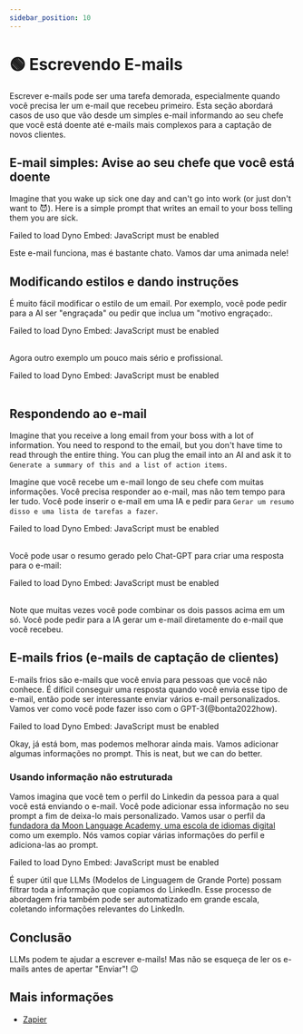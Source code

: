 ```yaml
---
sidebar_position: 10
---
```


# 🟢 Escrevendo E-mails

Escrever e-mails pode ser uma tarefa demorada, especialmente quando você precisa ler um e-mail que recebeu primeiro. Esta seção abordará casos de uso que vão desde um simples e-mail informando ao seu chefe que você está doente até e-mails mais complexos para a captação de novos clientes.

## E-mail simples: Avise ao seu chefe que você está doente

Imagine that you wake up sick one day and can't go into work (or just don't want to 😈). Here is a simple prompt that writes an email to your boss telling them you are sick. 

<div trydyno-embed="" openai-model="text-davinci-003" initial-prompt="Meu nome: Gabriella\nNome do meu chefe: Billy\n\nEscreva um e-mail para o meu chefe dizendo que não vou trabalhar hoje porque estou doente." initial-response="Assunto: Ausência hoje de Gabriella\n\nOlá Billy,\n\nEspero que este e-mail o encontre bem. Infelizmente, não poderei comparecer ao trabalho hoje, pois estou doente e não me sinto bem o suficiente para trabalhar.\nEu já avisei meus colegas de equipe e estou disponível para trabalhar remotamente, se necessário, durante o dia.\nSe você precisar de alguma coisa urgente, por favor, avise-me e farei o meu melhor para ajudar de alguma forma.\nObrigada pela compreensão.\nAtenciosamente,\nGabriella" max-tokens="256" box-rows="8" model-temp="0" top-p="0">
    <noscript>Failed to load Dyno Embed: JavaScript must be enabled</noscript>
</div>

Este e-mail funciona, mas é bastante chato. Vamos dar uma animada nele!

## Modificando estilos e dando instruções

É muito fácil modificar o estilo de um email. Por exemplo, você pode pedir para a AI ser "engraçada" ou pedir que inclua um "motivo engraçado:.


<div trydyno-embed="" openai-model="text-davinci-003" initial-prompt="Meu nome: Gabriella\nNome do meu chefe: Billy\n\nEscreva um e-mail engraçado porém profissional para o meu chefe dizendo que não vou trabalhar hoje porque estou doente. Seja breve e mantenha consistência. Inclua um motivo para a minha ausência." initial-response="Assunto: Desaparecida em Ação: Gabriella está fora hoje\nCaro Billy,\nÉ com grande pesar que informo que a estrela mais brilhante da nossa equipe não estará presente hoje - sim, estou falando de mim mesma. Infelizmente, fui nocauteada por uma combinação mortal de uma gripe forte e um ataque de preguiça agudo. Eu sei, eu sei, meu corpo é um templo e eu deveria cuidar dele melhor.\nDe qualquer forma, não se preocupe, porque vou lutar bravamente contra a doença com uma combinação de sopa de galinha e Netflix. Espero estar de volta na próxima semana com um bronzeado imaginário e um espírito renovado para conquistar o mundo corporativo.\n\nAtenciosamente,\nGabriella" max-tokens="256" box-rows="10" model-temp="0.7" top-p="1">
    <noscript>Failed to load Dyno Embed: JavaScript must be enabled</noscript>
</div>
<br/>

Agora outro exemplo um pouco mais sério e profissional.

<div trydyno-embed="" openai-model="text-davinci-003" initial-prompt="Meu nome: Gabriella\nNome do meu chefe: Billy\n\nEscreva um e-mail **sério** para o meu chefe dizendo que irei me ausentar do trabalho hoje porque estou doente. Seja conciso. " initial-response="Assunto: Ausência no trabalho\n\nCaro Billy,\n\nEspero que esta mensagem o encontre bem. Escrevo para informar que não poderei comparecer ao trabalho hoje devido a problemas de saúde. Lamento qualquer inconveniente que possa causar e espero retornar amanhã.\n\nAtenciosamente,\nGabriella" max-tokens="256" box-rows="8" model-temp="0" top-p="0">
    <noscript>Failed to load Dyno Embed: JavaScript must be enabled</noscript>
</div>
<br/>

## Respondendo ao e-mail

Imagine that you receive a long email from your boss with a lot of information. You need to respond to the email, but you don't have time to read through the entire thing. You can plug the email into an AI and ask it to `Generate a summary of this and a list of action items`.

Imagine que você recebe um e-mail longo de seu chefe com muitas informações. Você precisa responder ao e-mail, mas não tem tempo para ler tudo. Você pode inserir o e-mail em uma IA e pedir para `Gerar um resumo disso e uma lista de tarefas a fazer`. 

<div trydyno-embed="" openai-model="text-davinci-003" initial-prompt="Caro Mario,\n\nEspero que você esteja bem. Estou escrevendo para fornecer atualizações sobre nossa empresa e solicitar sua ajuda para resolver um problema com a interface do usuário (UI) do software em que você está trabalhando.\n\nComo você sabe, nossa empresa tem se concentrado em fornecer uma experiência amigável aos usuários e identificamos alguns problemas com a interface. Especificamente, recebemos feedback dos usuários de que estão tendo dificuldades para acessar determinados recursos e que a UI não é intuitiva o suficiente.\n\nPrecisamos da sua ajuda para solucionar esses problemas e fazer melhorias na interface. Isso pode envolver alterações no layout, design ou funcionalidade. Acreditamos que sua experiência em desenvolvimento de software e sua familiaridade com o software o tornam a pessoa ideal para nos ajudar nessa tarefa.\n\nSe você precisar de recursos ou suporte adicionais para concluir esta tarefa, não hesite em me avisar. Além disso, agradeceria se pudesse fornecer um prazo estimado para quando estima que essas modificações sejam concluídas.\n\nSe tiver alguma dúvida ou precisar de mais esclarecimentos, não hesite em entrar em contato comigo.\n\nObrigado pelo seu trabalho árduo e dedicação à nossa empresa. Aguardo sua resposta em breve.\n\nAtenciosamente,\nJohn\n\nGerar um resumo disso e uma lista de ações a serem tomadas." initial-response="Resumo:\n\nJoão escreveu para Mario solicitando ajuda para melhorar a interface do usuário (UI) de um software da empresa, pois os usuários estão tendo dificuldades para acessar determinados recursos e acham a UI pouco intuitiva. Ele pediu que Mario use sua experiência em desenvolvimento de software para resolver esses problemas e fazer melhorias na interface. John também ofereceu suporte adicional, se necessário, e pediu a Mario um prazo estimado para a conclusão das modificações.\nAções a serem tomadas:\n\nMario deve revisar a interface do usuário e identificar áreas problemáticas.\nEle deve trabalhar na resolução desses problemas e fazer melhorias na interface.\nMario deve fornecer um prazo estimado para a conclusão das modificações.\nSe Mario precisar de suporte adicional, ele deve entrar em contato com John.\nDepois que as modificações forem concluídas, John deve revisar a interface do usuário novamente e fornecer feedback a Mario." max-tokens="256" box-rows="18" model-temp="0" top-p="0">
    <noscript>Failed to load Dyno Embed: JavaScript must be enabled</noscript>
</div>

<br/>Você pode usar o resumo gerado pelo Chat-GPT para criar uma resposta para o e-mail:

<div trydyno-embed="" openai-model="text-davinci-003" initial-prompt="Resumo:\n\nJoão escreveu para Mario solicitando ajuda para melhorar a interface do usuário (UI) de um software da empresa, pois os usuários estão tendo dificuldades para acessar determinados recursos e acham a UI pouco intuitiva. Ele pediu que Mario use sua experiência em desenvolvimento de software para resolver esses problemas e fazer melhorias na interface. John também ofereceu suporte adicional, se necessário, e pediu a Mario um prazo estimado para a conclusão das modificações.\nAções a serem tomadas:\n\nMario deve revisar a interface do usuário e identificar áreas problemáticas.\nEle deve trabalhar na resolução desses problemas e fazer melhorias na interface.\nMario deve fornecer um prazo estimado para a conclusão das modificações.\nSe Mario precisar de suporte adicional, ele deve entrar em contato com John.\nDepois que as modificações forem concluídas, John deve revisar a interface do usuário novamente e fornecer feedback a Mario.\n\nEscreva uma resposta para o João usando o resumo do email acima." initial-response="Prezado João,\n\nObrigado por entrar em contato e por confiar em minha experiência em desenvolvimento de software. Fico feliz em ajudar a melhorar a interface do usuário (UI) do nosso software e garantir que nossos usuários tenham uma experiência mais intuitiva.\n\nVou revisar a interface do usuário e identificar as áreas problemáticas, além de trabalhar na resolução desses problemas e fazer melhorias na interface. Se precisar de suporte adicional, entrarei em contato com você.\n\nEm relação ao prazo para a conclusão das modificações, estou planejando ter tudo concluído dentro de duas semanas. Mas se houver algum problema ou atraso, eu o informarei o mais rápido possível.\n\nAgradeço novamente pela oportunidade de ajudar e aguardo para trabalhar nessa tarefa com você.\n\nAtenciosamente,\n\nMario" max-tokens="256" box-rows="18" model-temp="0" top-p="0">
    <noscript>Failed to load Dyno Embed: JavaScript must be enabled</noscript>
</div>

<br/> Note que muitas vezes você pode combinar os dois passos acima em um só. Você pode pedir para a IA gerar um e-mail diretamente do e-mail que você recebeu.


## E-mails frios (e-mails de captação de clientes)

E-mails frios são e-mails que você envia para pessoas que você não conhece. É difícil conseguir uma resposta quando você envia esse tipo de e-mail, então pode ser interessante enviar vários e-mail personalizados. Vamos ver como você pode fazer isso com o GPT-3(@bonta2022how).

<div trydyno-embed="" openai-model="text-davinci-003" initial-prompt="Nome da empresa: Conga Conga\nMeu nome: Gretchen\nEscreva um email de venda para esse dono de uma empresa, chamado Pranav, apresentando nosso produto, que é um CRM inovador. Faça o e-mail formal, mas acessível." initial-response="Prezado Pranav,\nEspero que este e-mail encontre você bem. Meu nome é Gretchen e sou representante da empresa Conga Conga. Gostaria de aproveitar esta oportunidade para apresentar a você nosso novo produto: um CRM inovador.\nNossa equipe de desenvolvimento trabalhou arduamente para criar um software que ajuda empresas como a sua a gerenciar melhor seus relacionamentos com os clientes, desde o primeiro contato até o pós-venda. Estamos confiantes de que nosso CRM pode melhorar significativamente a eficiência de suas operações e, consequentemente, aumentar sua receita.\nSei que seu tempo é valioso, então, gostaria de agendar uma breve demonstração do nosso produto, onde poderemos apresentar todas as suas funcionalidades e benefícios. Além disso, se tiver qualquer dúvida ou precisar de mais informações, estarei à disposição para ajudá-lo.\nAcredito que podemos ajudar a sua empresa a crescer ainda mais e estamos entusiasmados com a possibilidade de trabalhar com você. Fico no aguardo de sua resposta.\nAtenciosamente,\nGretchen\nConga Conga" max-tokens="256" box-rows="10" model-temp="0.0" top-p="0">
    <noscript>Failed to load Dyno Embed: JavaScript must be enabled</noscript>
</div>

Okay, já está bom, mas podemos melhorar ainda mais. Vamos adicionar algumas informações no prompt. This is neat, but we can do better. 

### Usando informação não estruturada

Vamos imagina que você tem o perfil do Linkedin da pessoa para a qual você está enviando o e-mail. Você pode adicionar essa informação no seu prompt a fim de deixa-lo mais personalizado. Vamos usar o perfil da
[fundadora da Moon Language Academy, uma escola de idiomas digital](https://www.linkedin.com/in/thaisa-teles-98760b190/) como um exemplo. Nós vamos copiar várias informações do perfil e adiciona-las ao prompt.

<div trydyno-embed="" openai-model="text-davinci-003" initial-prompt="Thaisa Teles\nMoon Language Coordinator\nMinas Gerais, Brazil\nSummary\nAprender um novo idioma é muito mais do que uma grande\nnecessidade, mas também uma realização pessoal. É sobre\nexplorar uma nova cultura, descobrir novas formas de se expressar\ne interagir com o mundo, e para isso é preciso imersão.\nMeu maior objetivo é fazer com que esse novo idioma faça parte da\nsua vida e da sua rotina. Pronto para essa aventura?\nExperience\nMoon Language Academy\nCoordinator\n2021 - Present (2 years)\nMoon Language Academy é inovadora no quesito educação.\nTenho o imenso prazer de acompanhar o desenvolvimento de cada aluno e\najudá-los à ter o idioma como parte do dia a dia.\nDepois de 13 anos de experiência como professora e ter morado fora por\nalgum tempo, sei por vivência própria como um outro idioma nos proporciona\nmelhores oportunidades! E é com muita motivação que quero proporcionar\nque cada um possa encontrar tais oportunidades e não perdê-las por não falar\numa segunda língua.\nThaisa Teles English Teacher\nEnglish Second Language Teacher\nApril 2020 - Present (3 years 1 month)\nOver 10 years of experience teaching English as a second language to kids,\nteenagers and adults.\nOwn methodology that mixes video lesson and video call. This methodology\nallows students to focus on listening, speaking, reading and writing.\nAll necessary material is sent to the student and during our video call I can\nteach each one individually according to what is needed.\nCountry Road Group\nSales Consultant\nJuly 2017 - March 2020 (2 years 9 months)\nPage 1 of 3\n✓ Maintaining high standards of display and visual merchandising to ensure\nthe store is well presented.\n✓ Identifying customers wants and needs in every interaction\n✓ Registering sales duties; All transactions ( i. e sales, refunds, exchanges).\n✓ Continuous product development and training each season to ensure\ncustomer receives up to date expert advise\n✓ Managing cash and payment systems in accordance with company\nprocedures and policies.\n✓ All banking duties and end of day reports\n✓Performing high duties\nAchieve Languages Betim\nEnglish Teacher\nAugust 2015 - October 2016 (1 year 3 months)\nMy main responsibility as a teacher is to help your students (kids, teenagers\nand adults) understand English, speak it and be able to write and read it.\nMy duties include preparation of course work, planning of classes and the\nmarking of work handed in.\nMicronet Betim\nEnglish Teacher\nJuly 2010 - October 2016 (6 years 4 months)\nTeach basic English skills including reading, writing, and speaking.\nCompose lesson plans in order to successfully incorporate the full duration of\neach lesson.\nExecute lessons efficiently using different styles of teaching depending on the\ncontent.\nEngage students to ensure a lively classroom atmosphere.\nInstruct students about the structure and content of the English language.\nTeach students the spelling of words, and their meanings.\nEmphasize the rules of composition, grammar and sentence construction.\nTeach students the correct pronunciation of words.\n\nEscreva um e-mail de captação de leads para a fundadora acima, apresentando a Conga-Conga, que é um CRM inovador. Meu nome é Gretchen. Faça o e-mail formal, mas acessível. Mencione detalhes relevantes retirados do Linkedin da fundadora a fim de convence-la do valor do meu produto." initial-response="Assunto: Introdução da Conga-Conga - Inovador CRM para Aprender Idiomas\n\nPrezada Thaisa Teles,\nPermita-me apresentar a você a Conga-Conga, um CRM inovador que irá ajudá-la a melhorar seus resultados no ensino de idiomas.\nVi em seu perfil do LinkedIn que você é uma apaixonada por ensinar novos idiomas e acredita que o aprendizado de línguas é essencial para expandir horizontes e descobrir novas culturas. Na Conga-Conga, acreditamos que a tecnologia é uma grande aliada no processo de aprendizagem, pois nos permite fornecer soluções personalizadas e eficazes para cada aluno.\n\nNosso CRM permite que você acompanhe o progresso individual de cada aluno, além de fornecer insights sobre seu desempenho e necessidades específicas. Com a Conga-Conga, você pode criar um ambiente de ensino mais eficaz e personalizado, adaptado às necessidades de cada aluno.\n\nTemos orgulho de fornecer uma plataforma fácil de usar, com interface intuitiva e recursos avançados. Estamos confiantes de que a Conga-Conga irá ajudá-la a melhorar seus resultados no ensino de idiomas e fazer com que seus alunos aprendam de forma mais rápida e eficiente.\n\nEstou à disposição para apresentar mais detalhes sobre a Conga-Conga e discutir como podemos ajudá-la a levar o aprendizado de idiomas a um novo patamar. Se estiver interessada, podemos marcar uma demonstração gratuita para que você possa experimentar a nossa plataforma.\n\nAtenciosamente,\n\nGretchen" max-tokens="256" box-rows="39" model-temp="0" top-p="0">
    <noscript>Failed to load Dyno Embed: JavaScript must be enabled</noscript>
</div>

É super útil que LLMs (Modelos de Linguagem de Grande Porte) possam filtrar toda a informação que copiamos do LinkedIn. Esse processo de abordagem fria também pode ser automatizado em grande escala, coletando informações relevantes do LinkedIn.

## Conclusão

LLMs podem te ajudar a escrever e-mails! Mas não se esqueça de ler os e-mails antes de apertar "Enviar"! 😉

## Mais informações

- [Zapier](https://zapier.com/blog/use-openai-gpt-3-to-write-emails/)